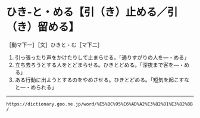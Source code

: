 # ひき‐と・める【引（き）止める／引（き）留める】

［動マ下一］［文］ひきと・む［マ下二］
1. 引っ張ったり声をかけたりして止まらせる。「通りすがりの人を―・める」
2. 立ち去ろうとする人をとどまらせる。ひきとどめる。「深夜まで客を―・める」
3. ある行動に出ようとするのをやめさせる。ひきとどめる。「短気を起こすなと―・められる」

---
`https://dictionary.goo.ne.jp/word/%E5%BC%95%E6%AD%A2%E3%82%81%E3%82%8B/`